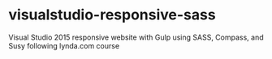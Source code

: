 # visualstudio-responsive-sass
Visual Studio 2015 responsive website with Gulp using SASS, Compass, and Susy following lynda.com course
